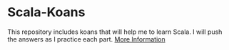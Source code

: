 # Scala-Koans

This repository includes koans that will help me to learn Scala. I will push the answers as I practice each part.
[More Information](http://www.scalakoans.org/)
